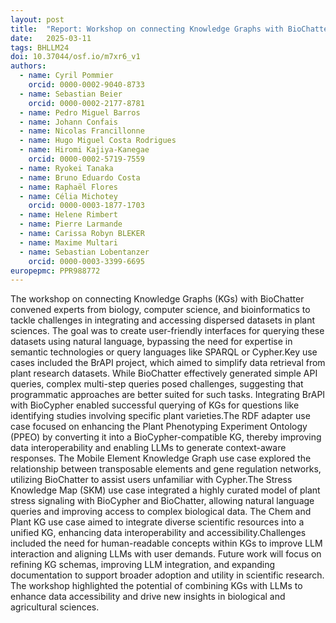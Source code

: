 ```yaml
---
layout: post
title:  "Report: Workshop on connecting Knowledge Graphs with BioChatter"
date:   2025-03-11
tags: BHLLM24
doi: 10.37044/osf.io/m7xr6_v1
authors:
  - name: Cyril Pommier
    orcid: 0000-0002-9040-8733
  - name: Sebastian Beier
    orcid: 0000-0002-2177-8781
  - name: Pedro Miguel Barros
  - name: Johann Confais
  - name: Nicolas Francillonne
  - name: Hugo Miguel Costa Rodrigues
  - name: Hiromi Kajiya-Kanegae
    orcid: 0000-0002-5719-7559
  - name: Ryokei Tanaka
  - name: Bruno Eduardo Costa
  - name: Raphaël Flores
  - name: Célia Michotey
    orcid: 0000-0003-1877-1703
  - name: Helene Rimbert
  - name: Pierre Larmande
  - name: Carissa Robyn BLEKER
  - name: Maxime Multari
  - name: Sebastian Lobentanzer
    orcid: 0000-0003-3399-6695
europepmc: PPR988772
---
```


The workshop on connecting Knowledge Graphs (KGs) with BioChatter convened experts from biology, computer science, and bioinformatics to tackle challenges in integrating and accessing dispersed datasets in plant sciences. The goal was to create user-friendly interfaces for querying these datasets using natural language, bypassing the need for expertise in semantic technologies or query languages like SPARQL or Cypher.Key use cases included the BrAPI project, which aimed to simplify data retrieval from plant research datasets. While BioChatter effectively generated simple API queries, complex multi-step queries posed challenges, suggesting that programmatic approaches are better suited for such tasks. Integrating BrAPI with BioCypher enabled successful querying of KGs for questions like identifying studies involving specific plant varieties.The RDF adapter use case focused on enhancing the Plant Phenotyping Experiment Ontology (PPEO) by converting it into a BioCypher-compatible KG, thereby improving data interoperability and enabling LLMs to generate context-aware responses. The Mobile Element Knowledge Graph use case explored the relationship between transposable elements and gene regulation networks, utilizing BioChatter to assist users unfamiliar with Cypher.The Stress Knowledge Map (SKM) use case integrated a highly curated model of plant stress signaling with BioCypher and BioChatter, allowing natural language queries and improving access to complex biological data. The Chem and Plant KG use case aimed to integrate diverse scientific resources into a unified KG, enhancing data interoperability and accessibility.Challenges included the need for human-readable concepts within KGs to improve LLM interaction and aligning LLMs with user demands. Future work will focus on refining KG schemas, improving LLM integration, and expanding documentation to support broader adoption and utility in scientific research. The workshop highlighted the potential of combining KGs with LLMs to enhance data accessibility and drive new insights in biological and agricultural sciences.

